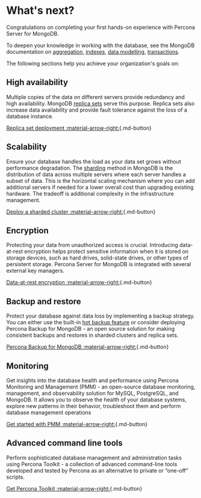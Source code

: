 # What's next?

Congratulations on completing your first hands-on experience with Percona Server for MongoDB. 

To deepen your knowledge in working with the database, see the MongoDB documentation on [aggregation](https://www.mongodb.com/docs/v4.4/aggregation/), [indexes](https://www.mongodb.com/docs/v4.4/indexes/), [data modelling](https://www.mongodb.com/docs/v4.4/data-modeling/), [transactions](https://www.mongodb.com/docs/v4.4/transactions/).

The following sections help you achieve your organization's goals on:

## High availability

Multiple copies of the data on different servers provide redundancy and high availability. MongoDB [replica sets](https://www.mongodb.com/docs/current/replication/) serve this purpose. Replica sets also increase data availability and provide fault tolerance against the loss of a database instance.

[Replica set deployment :material-arrow-right:](https://www.mongodb.com/docs/v4.4/administration/replica-set-deployment/){.md-button}

## Scalability

Ensure your database handles the load as your data set grows without performance degradation. The [sharding](https://www.mongodb.com/docs/current/sharding/) method in MongoDB is the distribution of data across multiple servers where each server handles a subset of data. This is the horizontal scaling mechanism where you can add additional servers if needed for a lower overall cost than upgrading existing hardware. The tradeoff is additional  complexity in the infrastructure management.

[Deploy a sharded cluster :material-arrow-right:](https://www.mongodb.com/docs/v4.4/tutorial/deploy-shard-cluster/){.md-button} 

## Encryption

Protecting your data from unauthorized access is crucial. Introducing data-at-rest encryption helps protect sensitive information when it is stored on storage devices, such as hard drives, solid-state drives, or other types of persistent storage. Percona Server for MongoDB is integrated with several external key managers.

[Data-at-rest encryption :material-arrow-right:](data-at-rest-encryption.md){.md-button} 

## Backup and restore

Protect your database against data loss by implementing a backup strategy. You can either use the built-in [hot backup feature](hot-backup.md) or consider deploying Percona Backup for MongoDB - an open source solution for making consistent backups and restores in sharded clusters and replica sets.

[Percona Backup for MongoDB :material-arrow-right:](https://docs.percona.com/percona-backup-mongodb/installation.html){.md-button}

## Monitoring

Get insights into the database health and performance using Percona Monitoring and Management (PMM) - an open-source database monitoring, management, and observability solution for MySQL, PostgreSQL, and MongoDB. It allows you to observe the health of your database systems, explore new patterns in their behavior, troubleshoot them and perform database management operations 

[Get started with PMM :material-arrow-right:](https://docs.percona.com/percona-monitoring-and-management/quickstart/index.html){.md-button}

## Advanced command line tools

Perform sophisticated database management and administration tasks using Percona Toolkit - a collection of advanced command-line tools developed and tested by Percona as an alternative to private or “one-off” scripts.

[Get Percona Toolkit :material-arrow-right:](https://docs.percona.com/percona-toolkit/installation.html){.md-button}


